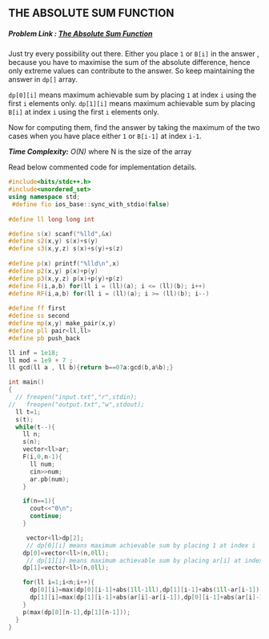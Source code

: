 ## THE ABSOLUTE SUM FUNCTION
##### Problem Link : [The Absolute Sum Function](https://hack.codingblocks.com/contests/c/1001/1074)  

Just try every possibility out there. Either you place `1` or `B[i]` in the answer , because you have to maximise the sum of the absolute difference, hence only extreme values can contribute to the answer. So keep maintaining the answer in `dp[]` array.

`dp[0][i]` means maximum achievable sum by placing `1` at index `i` using the first `i` elements only.
`dp[1][i]` means maximum achievable sum by placing `B[i]` at index `i` using the first `i` elements only.

Now for computing them, find the answer by taking the maximum of the two cases when you have place either `1` or `B[i-1]` at index `i-1`.

_**Time Complexity:** O(N)_ where N is the size of the array

Read below commented code for implementation details.
```C++
#include<bits/stdc++.h>
#include<unordered_set>
using namespace std;
 #define fio ios_base::sync_with_stdio(false)
 
#define ll long long int

#define s(x) scanf("%lld",&x)
#define s2(x,y) s(x)+s(y)
#define s3(x,y,z) s(x)+s(y)+s(z)
 
#define p(x) printf("%lld\n",x)
#define p2(x,y) p(x)+p(y)
#define p3(x,y,z) p(x)+p(y)+p(z)
#define F(i,a,b) for(ll i = (ll)(a); i <= (ll)(b); i++)
#define RF(i,a,b) for(ll i = (ll)(a); i >= (ll)(b); i--)
 
#define ff first
#define ss second
#define mp(x,y) make_pair(x,y)
#define pll pair<ll,ll>
#define pb push_back

ll inf = 1e18;
ll mod = 1e9 + 7 ;
ll gcd(ll a , ll b){return b==0?a:gcd(b,a%b);}

int main()
{
  // freopen("input.txt","r",stdin);
//   freopen("output.txt","w",stdout);
  ll t=1;
  s(t);
  while(t--){
    ll n;
    s(n);
    vector<ll>ar;
    F(i,0,n-1){
      ll num;
      cin>>num;
      ar.pb(num);
    }

    if(n==1){
      cout<<"0\n";
      continue;
    }

     vector<ll>dp[2];
     // dp[0][i] means maximum achievable sum by placing 1 at index i
    dp[0]=vector<ll>(n,0ll);  
     // dp[1][i] means maximum achievable sum by placing ar[i] at index i
    dp[1]=vector<ll>(n,0ll);

    for(ll i=1;i<n;i++){
      dp[0][i]=max(dp[0][i-1]+abs(1ll-1ll),dp[1][i-1]+abs(1ll-ar[i-1])); // either place 1 or ar[i-1] at index i-1
      dp[1][i]=max(dp[1][i-1]+abs(ar[i]-ar[i-1]),dp[0][i-1]+abs(ar[i]-1ll)); // either place 1 or ar[i-1] at index i-1
    }
    p(max(dp[0][n-1],dp[1][n-1]));
  }
}

```